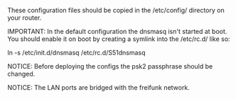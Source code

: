 
These configuration files should be copied in the /etc/config/ directory on your router.


IMPORTANT: In the default configuration the dnsmasq isn't started at boot. You should enable it on boot by creating a symlink into the /etc/rc.d/ like so:

 ln -s /etc/init.d/dnsmasq /etc/rc.d/S51dnsmasq


NOTICE: Before deploying the configs the psk2 passphrase should be changed.


NOTICE: The LAN ports are bridged with the freifunk network.
